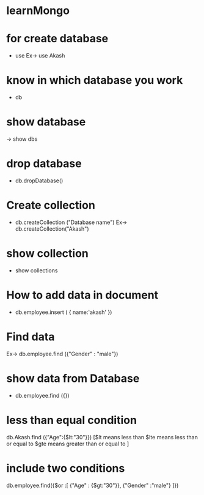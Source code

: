 # learnMongo

# for create database
 - use <database name>
 Ex-> use Akash
 
# know in which database you work
 - db
# show database 
 -> show dbs
 
# drop database
- db.dropDatabase()

# Create collection
- db.createCollection ("Database name")
Ex-> db.createCollection("Akash")

# show collection
 - show collections
 
 
 # How to add data in document
 - db.employee.insert ( {
   name:'akash'
  })
  
  
# Find data
Ex->  db.employee.find ({"Gender" : "male"})


# show data from Database
 - db.employee.find ({})

# less than equal condition
db.Akash.find ({"Age":{$lt:"30"}})
[$lt means less than
$lte means less than or equal to
$gte means greater than or equal to
]

# include two conditions
db.employee.find({$or :[
{"Age" : {$gt:"30"}},
{"Gender" :"male"}
]})
